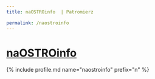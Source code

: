 ```yaml
---
title: naOSTROinfo  | Patromierz

permalink: /naostroinfo
---
```


# [naOSTROinfo ](https://patronite.pl/naostroinfo)

{% include profile.md name="naostroinfo" prefix="n" %}
